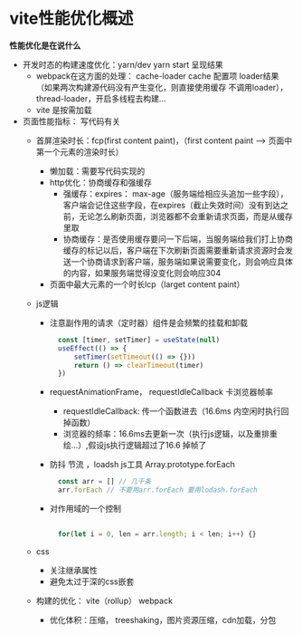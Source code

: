 # vite性能优化概述
**性能优化是在说什么**
- 开发时态的构建速度优化：yarn/dev yarn start 呈现结果
  - webpack在这方面的处理： cache-loader cache 配置项  loader结果（如果两次构建源代码没有产生变化，则直接使用缓存 不调用loader）， thread-loader，开启多线程去构建...
  - vite 是按需加载
- 页面性能指标： 写代码有关
  - 首屏渲染时长：fcp(first content paint)，（first content paint --> 页面中第一个元素的渲染时长）
    - 懒加载：需要写代码实现的
    - http优化：协商缓存和强缓存
      - 强缓存：expires： max-age（服务端给相应头追加一些字段），客户端会记住这些字段，在expires（截止失效时间）没有到达之前，无论怎么刷新页面，浏览器都不会重新请求页面，而是从缓存里取
      - 协商缓存：是否使用缓存要问一下后端，当服务端给我们打上协商缓存的标记以后，客户端在下次刷新页面需要重新请求资源时会发送一个协商请求到客户端，服务端如果说需要变化，则会响应具体的内容，如果服务端觉得没变化则会响应304
    - 页面中最大元素的一个时长lcp（larget content paint）
    
  - js逻辑
    - 注意副作用的请求（定时器）组件是会频繁的挂载和卸载
      ```js
        const [timer, setTimer] = useState(null)
        useEffect(() => {
            setTimer(setTimeout(() => {}))
            return () => clearTimeout(timer)
        })
      ```
    - requestAnimationFrame， requestIdleCallback 卡浏览器帧率
      - requestIdleCallback: 传一个函数进去（16.6ms 内空闲时执行回掉函数）
      - 浏览器的频率：16.6ms去更新一次（执行js逻辑，以及重排重绘...）,假设js执行逻辑超过了16.6 掉帧了
      
    - 防抖 节流 ，loadsh js工具 Array.prototype.forEach
        ```js
          const arr = [] // 几千条
          arr.forEach // 不要用arr.forEach 要用lodash.forEach

        ```
    - 对作用域的一个控制
       ```js
         
         for(let i = 0, len = arr.length; i < len; i++) {}
       ```
  - css
    - 关注继承属性
    - 避免太过于深的css嵌套

  - 构建的优化： vite（rollup） webpack
    - 优化体积：压缩， treeshaking，图片资源压缩，cdn加载，分包
    

